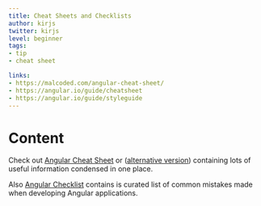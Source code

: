 ```yaml
---
title: Cheat Sheets and Checklists
author: kirjs
twitter: kirjs
level: beginner
tags:
- tip
- cheat sheet

links:
- https://malcoded.com/angular-cheat-sheet/
- https://angular.io/guide/cheatsheet
- https://angular.io/guide/styleguide
---
```


# Content
Check out [Angular Cheat Sheet](https://angular.io/guide/cheatsheet) or ([alternative version](https://malcoded.com/angular-cheat-sheet)) containing lots of useful information condensed in one place. 
 
Also [Angular Checklist](https://angular-checklist.io) contains is curated list of common mistakes made when developing Angular applications.
